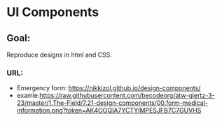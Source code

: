 # UI Components
## Goal:
Reproduce designs in html and CSS.
### URL: 
* Emergency form: https://nikkizol.github.io/design-components/
* examle:https://raw.githubusercontent.com/becodeorg/atw-giertz-3-23/master/1.The-Field/7.21-design-components/00.form-medical-information.png?token=AK4OOQIA7YCTYIMPESJFB7C7GUVHS
